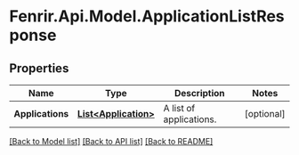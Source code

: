 # Fenrir.Api.Model.ApplicationListResponse

## Properties

Name | Type | Description | Notes
------------ | ------------- | ------------- | -------------
**Applications** | [**List&lt;Application&gt;**](Application.md) | A list of applications. | [optional] 

[[Back to Model list]](../README.md#documentation-for-models) [[Back to API list]](../README.md#documentation-for-api-endpoints) [[Back to README]](../README.md)


